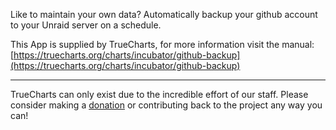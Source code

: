 Like to maintain your own data? Automatically backup your github account to your Unraid server on a schedule.

This App is supplied by TrueCharts, for more information visit the manual: [https://truecharts.org/charts/incubator/github-backup](https://truecharts.org/charts/incubator/github-backup)

---

TrueCharts can only exist due to the incredible effort of our staff.
Please consider making a [donation](https://truecharts.org/sponsor) or contributing back to the project any way you can!
